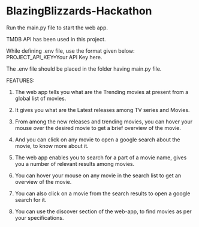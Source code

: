 # BlazingBlizzards-Hackathon

Run the main.py file to start the web app.

TMDB API has been used in this project.

While defining .env file, use the format given below:
PROJECT_API_KEY=Your API Key here.

The .env file should be placed in the folder having main.py file.

FEATURES:
1) The web app tells you what are the Trending movies at present from a global list of movies.
2) It gives you what are the Latest releases among TV series and Movies.
3) From among the new releases and trending movies, you can hover your mouse over the desired movie to get a brief overview of the movie.
4) And you can click on any movie to open a google search about the movie, to know more about it.

5) The web app enables you to search for a part of a movie name, gives you a number of relevant results
   among movies. 
6) You can hover your mouse on any movie in the search list to get an overview of the movie.
7) You can also click on a movie from the search results to open a google search for it.

8) You can use the discover section of the web-app, to find movies as per your specifications.
